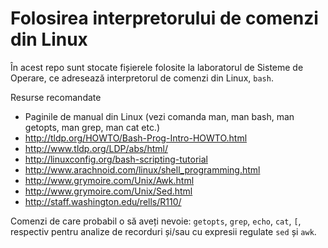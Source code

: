 # Folosirea interpretorului de comenzi din Linux

În acest repo sunt stocate fișierele folosite la laboratorul de Sisteme de Operare, ce adresează
interpretorul de comenzi din Linux, `bash`.

Resurse recomandate

* Paginile de manual din Linux (vezi comanda man, man bash, man getopts, man grep, man cat etc.)
* http://tldp.org/HOWTO/Bash-Prog-Intro-HOWTO.html
* http://www.tldp.org/LDP/abs/html/
* http://linuxconfig.org/bash-scripting-tutorial
* http://www.arachnoid.com/linux/shell_programming.html
* http://www.grymoire.com/Unix/Awk.html
* http://www.grymoire.com/Unix/Sed.html
* http://staff.washington.edu/rells/R110/

Comenzi de care probabil o să aveți nevoie: `getopts`, `grep`, `echo`, `cat`, `[`, respectiv pentru
analize de recorduri și/sau cu expresii regulate `sed` și `awk`.